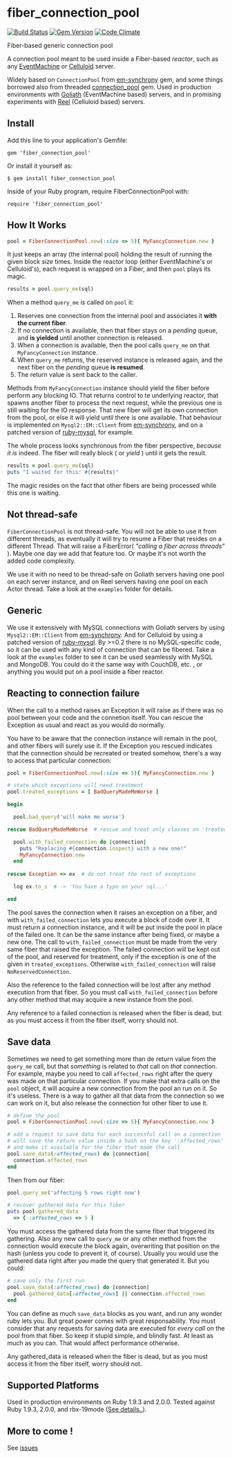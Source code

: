 fiber_connection_pool
=====================

[![Build Status](https://secure.travis-ci.org/rubencaro/fiber_connection_pool.png?branch=master)](http://travis-ci.org/rubencaro/fiber_connection_pool)
[![Gem Version](https://badge.fury.io/rb/fiber_connection_pool.png)](http://rubygems.org/gems/fiber_connection_pool)
[![Code Climate](https://codeclimate.com/github/rubencaro/fiber_connection_pool.png)](https://codeclimate.com/github/rubencaro/fiber_connection_pool)

Fiber-based generic connection pool

A connection pool meant to be used inside a Fiber-based _reactor_,
such as any [EventMachine](https://github.com/eventmachine/eventmachine)
or [Celluloid](http://celluloid.io/) server.

Widely based on `ConnectionPool`
from [em-synchrony](https://github.com/igrigorik/em-synchrony) gem, and
some things borrowed also from
threaded [connection_pool](https://github.com/mperham/connection_pool) gem.
Used in production environments
with [Goliath](https://github.com/postrank-labs/goliath)
(EventMachine based) servers,
and in promising experiments with
[Reel](https://github.com/celluloid/reel)
(Celluloid based) servers.

Install
----------------

Add this line to your application's Gemfile:

    gem 'fiber_connection_pool'

Or install it yourself as:

    $ gem install fiber_connection_pool

Inside of your Ruby program, require FiberConnectionPool with:

    require 'fiber_connection_pool'

How It Works
-------------------

```  ruby
pool = FiberConnectionPool.new(:size => 5){ MyFancyConnection.new }
```

It just keeps an array (the internal pool) holding the result of running
the given block _size_ times. Inside the reactor loop (either EventMachine's or Celluloid's),
each request is wrapped on a Fiber, and then `pool` plays its magic.

``` ruby
results = pool.query_me(sql)
```

When a method `query_me` is called on `pool` it:

1. Reserves one connection from the internal pool and associates it __with the current fiber__.
2. If no connection is available, then that fiber stays on a _pending_ queue,
and __is yielded__ until another connection is released.
3. When a connection is available, then the pool calls `query_me` on that `MyFancyConnection` instance.
4. When `query_me` returns, the reserved instance is released again,
and the next fiber on the _pending_ queue __is resumed__.
5. The return value is sent back to the caller.

Methods from `MyFancyConnection` instance should yield the fiber before
perform any blocking IO. That returns control to te underlying reactor,
that spawns another fiber to process the next request, while the previous
one is still waiting for the IO response. That new fiber will get its own
connection from the pool, or else it will yield until there
is one available. That behaviour is implemented on `Mysql2::EM::Client`
from [em-synchrony](https://github.com/igrigorik/em-synchrony),
and on a patched version of [ruby-mysql](https://github.com/rubencaro/ruby-mysql), for example.

The whole process looks synchronous from the fiber perspective, _because it is_ indeed.
The fiber will really block ( or _yield_ ) until it gets the result.

``` ruby
results = pool.query_me(sql)
puts "I waited for this: #{results}"
```

The magic resides on the fact that other fibers are being processed while this one is waiting.

Not thread-safe
------------------

`FiberConnectionPool` is not thread-safe. You will not be able to use it
from different threads, as eventually it will try to resume a Fiber that resides
on a different Thread. That will raise a FiberError( _"calling a fiber across threads"_ ).
Maybe one day we add that feature too. Or maybe it's not worth the added code complexity.

We use it with no need to be thread-safe on Goliath servers having one pool on each server instance,
and on Reel servers having one pool on each Actor thread. Take a look at the `examples` folder for details.

Generic
------------------

We use it extensively with MySQL connections with Goliath servers by using `Mysql2::EM::Client`
from [em-synchrony](https://github.com/igrigorik/em-synchrony).
And for Celluloid by using a patched version of [ruby-mysql](https://github.com/rubencaro/ruby-mysql).
By >=0.2 there is no MySQL-specific code, so it can be used with any kind of connection that can be fibered.
Take a look at the `examples` folder to see it can be used seamlessly with MySQL and MongoDB. 
You could do it the same way with CouchDB, etc. , or anything you would put on a pool inside a fiber reactor.

Reacting to connection failure
------------------

When the call to a method raises an Exception it will raise as if there was no pool between
your code and the connetion itself. You can rescue the Exception as usual and
react as you would do normally.

You have to be aware that the connection instance will remain in the pool, and other fibers
will surely use it. If the Exception you rescued indicates that the connection should be
recreated or treated somehow, there's a way to access that particular connection:

```  ruby
pool = FiberConnectionPool.new(:size => 5){ MyFancyConnection.new }

# state which exceptions will need treatment
pool.treated_exceptions = [ BadQueryMadeMeWorse ]
```

``` ruby
begin

  pool.bad_query('will make me worse')

rescue BadQueryMadeMeWorse  # rescue and treat only classes on 'treated_exceptions'

  pool.with_failed_connection do |connection|
    puts "Replacing #{connection.inspect} with a new one!"
    MyFancyConnection.new
  end
  
rescue Exception => ex  # do not treat the rest of exceptions

  log ex.to_s  # -> 'You have a typo on your sql...'

end
```

The pool saves the connection when it raises an exception on a fiber, and with `with_failed_connection` lets
you execute a block of code over it. It must return a connection instance, and it will be put inside the pool
in place of the failed one. It can be the same instance after being fixed, or maybe a new one.
The call to `with_failed_connection` must be made from the very same
fiber that raised the exception. The failed connection will be kept out of the pool,
and reserved for treatment, only if the exception is one of the given in `treated_exceptions`. 
Otherwise `with_failed_connection` will raise `NoReservedConnection`. 

Also the reference to the failed connection will be lost after any method execution from that
fiber. So you must call `with_failed_connection` before any other method that may acquire a new 
instance from the pool.

Any reference to a failed connection is released when the fiber is dead, but as you must access 
it from the fiber itself, worry should not.

Save data
-------------------

Sometimes we need to get something more than de return value from the `query_me` call, but that _something_ is related to _that_ call on _that_ connection.
For example, maybe you need to call `affected_rows` right after the query was made on that particular connection.
If you make that extra calls on the `pool` object, it will acquire a new connection from the pool an run on it. So it's useless.
There is a way to gather all that data from the connection so we can work on it, but also release the connection for other fiber to use it.

``` ruby
# define the pool
pool = FiberConnectionPool.new(:size => 5){ MyFancyConnection.new }

# add a request to save data for each successful call on a connection
# will save the return value inside a hash on the key ':affected_rows'
# and make it available for the fiber that made the call
pool.save_data(:affected_rows) do |connection|
  connection.affected_rows
end
```

Then from our fiber:

``` ruby
pool.query_me('affecting 5 rows right now')

# recover gathered data for this fiber
puts pool.gathered_data
  => { :affected_rows => 5 }
```

You must access the gathered data from the same fiber that triggered its gathering.
Also any new call to `query_me` or any other method from the connection would execute the block again,
overwriting that position on the hash (unless you code to prevent it, of course). Usually you would use the gathered data
right after you made the query that generated it. But you could:

``` ruby
# save only the first run
pool.save_data(:affected_rows) do |connection|
  pool.gathered_data[:affected_rows] || connection.affected_rows
end
```

You can define as much `save_data` blocks as you want, and run any wonder ruby lets you. But great power comes with great responsability.
You must consider that any requests for saving data are executed for _every call_ on the pool from that fiber.
So keep it stupid simple, and blindly fast. At least as much as you can. That would affect performance otherwise.

Any gathered_data is released when the fiber is dead, but as you must access it from the fiber itself, worry should not.

Supported Platforms
-------------------

Used in production environments on Ruby 1.9.3 and 2.0.0.
Tested against Ruby 1.9.3, 2.0.0, and rbx-19mode ([See details..](http://travis-ci.org/rubencaro/fiber_connection_pool)).

More to come !
-------------------
See [issues](https://github.com/rubencaro/fiber_connection_pool/issues?direction=desc&sort=updated&state=open)
